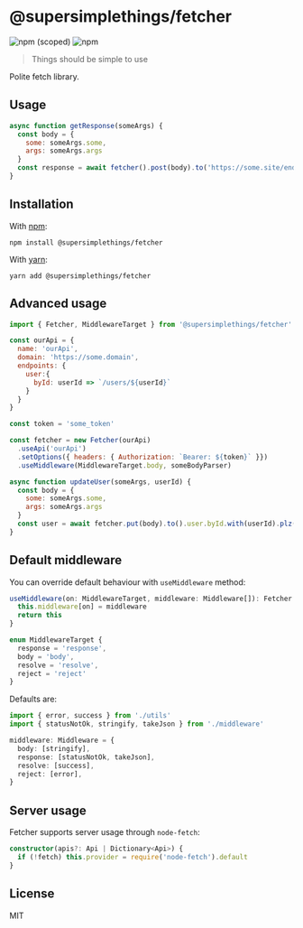 # @supersimplethings/fetcher
![npm (scoped)](https://img.shields.io/npm/v/@supersimplethings/fetcher)
![npm](https://img.shields.io/npm/dw/@supersimplethings/fetcher)

> Things should be simple to use

Polite fetch library.

## Usage

```javascript
async function getResponse(someArgs) {
  const body = {
    some: someArgs.some,
    args: someArgs.args
  }
  const response = await fetcher().post(body).to('https://some.site/endpoint').plz()
}
```

## Installation

With [npm](https://npmjs.org/):

```shell
npm install @supersimplethings/fetcher
```

With [yarn](https://yarnpkg.com/en/):

```shell
yarn add @supersimplethings/fetcher
```

## Advanced usage

```javascript
import { Fetcher, MiddlewareTarget } from '@supersimplethings/fetcher'

const ourApi = {
  name: 'ourApi',
  domain: 'https://some.domain',
  endpoints: {
    user:{
      byId: userId => `/users/${userId}`
    }
  }
}

const token = 'some_token'

const fetcher = new Fetcher(ourApi)
  .useApi('ourApi')
  .setOptions({ headers: { Authorization: `Bearer: ${token}` }})
  .useMiddleware(MiddlewareTarget.body, someBodyParser)

async function updateUser(someArgs, userId) {
  const body = {
    some: someArgs.some,
    args: someArgs.args
  }
  const user = await fetcher.put(body).to().user.byId.with(userId).plz()
}

```

## Default middleware
You can override default behaviour with `useMiddleware` method:

```typescript
useMiddleware(on: MiddlewareTarget, middleware: Middleware[]): Fetcher {
  this.middleware[on] = middleware
  return this
}

enum MiddlewareTarget {
  response = 'response',
  body = 'body',
  resolve = 'resolve',
  reject = 'reject'
}
```

Defaults are:
```typescript
import { error, success } from './utils'
import { statusNotOk, stringify, takeJson } from './middleware'

middleware: Middleware = {
  body: [stringify],
  response: [statusNotOk, takeJson],
  resolve: [success],
  reject: [error],
}
```

## Server usage
Fetcher supports server usage through `node-fetch`:

```typescript
constructor(apis?: Api | Dictionary<Api>) {
  if (!fetch) this.provider = require('node-fetch').default
}
```

## License

MIT
